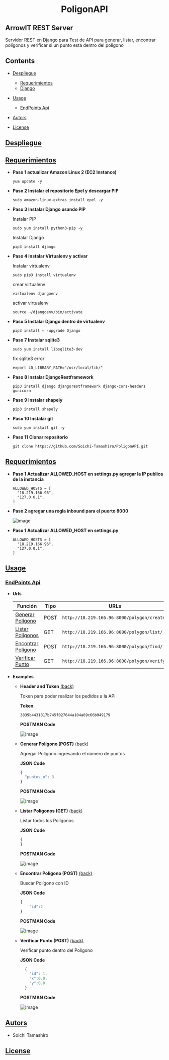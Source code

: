 <h1 align="center">PoligonAPI</h1>

## ArrowIT REST Server

Servidor REST en Django para Test de API para generar, listar, encontrar polígonos y verificar si un punto esta dentro del poligono

## Contents

- [Despliegue](#Despliegue)

  - [Requerimientos](#Requerimientos)
  - [Django](#Django)

- [Usage](#Usage)

  - [EndPoints Api](#EndPoints-Api)

- [Autors](#Autors)
- [License](#License)

## [Despliegue](#Contents)

## [Requerimientos](#Contents)

- <b>Paso 1 actualizar Amazon Linux 2 (EC2 Instance)</b>

  ```
  yum update -y
  ```

- <b>Paso 2 Instalar el repositorio Epel y descargar PIP</b>

  ```
  sudo amazon-linux-extras install epel -y
  ```

- <b>Paso 3 Instalar Django usando PIP</b>

  Instalar PIP

  ```
  sudo yum install python3-pip -y
  ```

  Instalar Django

  ```
  pip3 install django
  ```

- <b>Paso 4 Instalar Virtualenv y activar</b>

  Instalar virtualenv

  ```
  sudo pip3 install virtualenv
  ```

  crear virtualenv

  ```
  virtualenv djangoenv
  ```

  activar virtualenv

  ```
  source ~/djangoenv/bin/activate
  ```

- <b>Paso 5 Instalar Django dentro de virtualenv</b>

  ```
  pip3 install – -upgrade Django
  ```

- <b>Paso 7 Instalar sqlite3</b>

  ```
  sudo yum install libsqlite3-dev
  ```

  fix sqlite3 error

  ```
  export LD_LIBRARY_PATH="/usr/local/lib/"
  ```

- <b>Paso 8 Instalar DjangoRestframework</b>

  ```
  pip3 install django djangorestframework django-cors-headers gunicorn
  ```

- <b>Paso 9 Instalar shapely</b>

  ```
  pip3 install shapely
  ```

- <b>Paso 10 Instalar git</b>

  ```
  sudo yum install git -y
  ```

- <b>Paso 11 Clonar repositorio</b>

  ```
  git clone https://github.com/Soichi-Tamashiro/PoligonAPI.git
  ```

## [Requerimientos](#Contents)

- <b>Paso 1 Actualizar ALLOWED_HOST en settings.py agregar la IP publica de la instancia</b>

  ```
  ALLOWED_HOSTS = [
    "18.219.166.96",
    "127.0.0.1",
  ]
  ```

- <b>Paso 2 agregar una regla inbound para el puerto 8000</b>

  ![image](https://user-images.githubusercontent.com/26827763/128682834-d45afdd5-b600-4f0d-8f30-c33b600355bd.png)

- <b>Paso 1 Actualizar ALLOWED_HOST en settings.py</b>

  ```
  ALLOWED_HOSTS = [
    "18.219.166.96",
    "127.0.0.1",
  ]
  ```

## [Usage](#Contents)

### [EndPoints Api](#Contents)

- <b><a id="Polygon-urls-end">Urls</a></b>

  | Función                             | Tipo | URLs                                        |
  | ----------------------------------- | ---- | ------------------------------------------- |
  | [Generar Polígono](#Polygon-add)    | POST | `http://18.219.166.96:8000/polygon/create/` |
  | [Listar Polígonos](#Polygon-list)   | GET  | `http://18.219.166.96:8000/polygon/list/`   |
  | [Encontrar Polígono](#Polygon-find) | POST | `http://18.219.166.96:8000/polygon/find/`   |
  | [Verificar Punto](#Polygon-verify)  | GET  | `http://18.219.166.96:8000/polygon/verify/` |

- <b>Examples</b>

  - <b><a>Header and Token</a></b>
    [(back)](#Polygon-urls-end)

    Token para poder realizar los pedidos a la API

    <b>Token</b>

    ```
    3839b4431817b745f027644a104a69c66b949179
    ```

    <b>POSTMAN Code</b>

    ![image](https://user-images.githubusercontent.com/26827763/128678366-1b838804-f070-4b5c-b468-b64dace63d71.png)

  - <b><a id="Polygon-add">Generar Polígono (POST)</a></b>
    [(back)](#Polygon-urls-end)

    Agregar Polígono ingresando el número de puntos

    <b>JSON Code</b>

    ```javascript
    {
      "puntos_n": 3
    }
    ```

    <b>POSTMAN Code</b>

    ![image](https://user-images.githubusercontent.com/26827763/128677001-12c0ee15-3978-4bef-b484-fa932665318e.png)

  - <b><a id="Polygon-list">Listar Polígonos (GET)</a></b>
    [(back)](#Polygon-urls-end)

    Listar todos los Polígonos

    <b>JSON Code</b>

    ```javascript
    {
    }
    ```

    <b>POSTMAN Code</b>

    ![image](https://user-images.githubusercontent.com/26827763/128677098-b40ab564-7be7-4b5c-a3c5-74c18422871d.png)

  - <b><a id="Polygon-find">Encontrar Polígono (POST)</a></b>
    [(back)](#Polygon-urls-end)

    Buscar Polígono con ID

    <b>JSON Code</b>

    ```javascript
    {
        "id":2
    }
    ```

    <b>POSTMAN Code</b>

    ![image](https://user-images.githubusercontent.com/26827763/128677158-2d019d18-bfce-4de7-a1fe-5cd65a1dec63.png)

  - <b><a id="Polygon-verify">Verificar Punto (POST)</a></b>
    [(back)](#Polygon-urls-end)

    Verificar punto dentro del Polígono

    <b>JSON Code</b>

    ```javascript
      {
        "id": 1,
        "x":0.0,
        "y":0.0
      }
    ```

    <b>POSTMAN Code</b>

    ![image](https://user-images.githubusercontent.com/26827763/128677210-abf647d4-9219-4752-89a9-de8e694ff7af.png)

## [Autors](#Contents)

- Soichi Tamashiro

## [License](#Contents)

```

```
